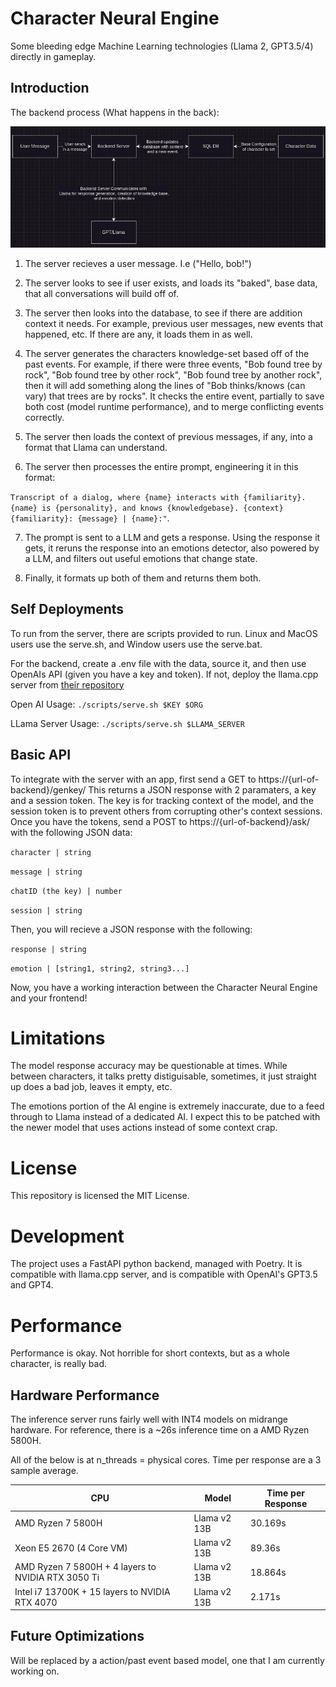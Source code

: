 # Character Neural Engine
Some bleeding edge Machine Learning technologies (Llama 2, GPT3.5/4)
directly in gameplay.

## Introduction
The backend process (What happens in the back):

![SXCNE Diagram](diagrams/design.jpg)

1. The server recieves a user message. I.e ("Hello, bob!")

2. The server looks to see if user exists, and loads its "baked", 
base data, that all conversations will build off of.

3. The server then looks into the database, to see if there are addition
context it needs. For example, previous user messages, new events that happened,
etc. If there are any, it loads them in as well.

4. The server generates the characters knowledge-set based off of the past events.
For example, if there were three events, "Bob found tree by rock", "Bob found tree
by other rock", "Bob found tree by another rock", then it will add something
along the lines of "Bob thinks/knows (can vary) that trees are by rocks". It checks
the entire event, partially to save both cost (model runtime performance), and to
merge conflicting events correctly. 

5. The server then loads the context of previous messages, if any, into a format
that Llama can understand.

6. The server then processes the entire prompt, engineering it in this format:

`Transcript of a dialog, where {name} interacts with {familiarity}. {name} is {personality}, and knows {knowledgebase}. {context} {familiarity}: {message} | {name}:"`. 

7. The prompt is sent to a LLM and gets a response. Using the response it gets, it reruns the response into an emotions detector, also powered by a LLM, and filters out useful emotions
that change state.

8. Finally, it formats up both of them and returns them both.


## Self Deployments
To run from the server, there are scripts provided to run. 
Linux and MacOS users use the serve.sh, and Window users use the serve.bat.

For the backend, create a .env file with the data, source it, and then
use OpenAIs API (given you have a key and token). If not, deploy the 
llama.cpp server from [their repository](https://github.com/ggerganov/llama.cpp)

Open AI Usage: `./scripts/serve.sh $KEY $ORG`

LLama Server Usage: `./scripts/serve.sh $LLAMA_SERVER`

## Basic API

To integrate with the server with an app, first send a GET to https://{url-of-backend}/genkey/
This returns a JSON response with 2 paramaters, a key and a session token.
The key is for tracking context of the model, and the session token is to prevent others from corrupting
other's context sessions. Once you have the tokens, send a POST to https://{url-of-backend}/ask/ with 
the following JSON data:

`character | string`

`message | string`

`chatID (the key) | number`

`session | string`

Then, you will recieve a JSON response with the following:

`response | string`

`emotion | [string1, string2, string3...]`

Now, you have a working interaction between the Character Neural Engine and your frontend!

# Limitations
The model response accuracy may be questionable at times. While between characters,
it talks pretty distiguisable, sometimes, it just straight up does a bad job, leaves it empty,
etc.

The emotions portion of the AI engine is extremely inaccurate, due to a feed through to 
Llama instead of a dedicated AI. I expect this to be patched with the newer model that uses actions instead of some context crap.

# License
This repository is licensed the MIT License.

# Development
The project uses a FastAPI python backend, managed with Poetry.
It is compatible with llama.cpp server, and is compatible with 
OpenAI's GPT3.5 and GPT4.

# Performance
Performance is okay. Not horrible for short contexts, but as a whole character, is really bad.

## Hardware Performance

The inference server runs fairly well with INT4 models on midrange hardware. For reference,
there is a ~26s inference time on a AMD Ryzen 5800H.

All of the below is at n_threads = physical cores. Time per response are a 3 sample average.

|CPU |Model  | Time per Response|
--- | --- | ---|
|AMD Ryzen 7 5800H | Llama v2 13B | 30.169s|
|Xeon E5 2670 (4 Core VM)| Llama v2 13B | 89.36s|
|AMD Ryzen 7 5800H + 4 layers to NVIDIA RTX 3050 Ti | Llama v2 13B | 18.864s|
|Intel i7 13700K + 15 layers to NVIDIA RTX 4070 | Llama v2 13B |2.171s |

## Future Optimizations
Will be replaced by a action/past event based model, one that I am currently working on.
